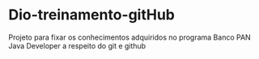 # Dio-treinamento-gitHub
Projeto para fixar os conhecimentos adquiridos no programa Banco PAN Java Developer a respeito do git e github
